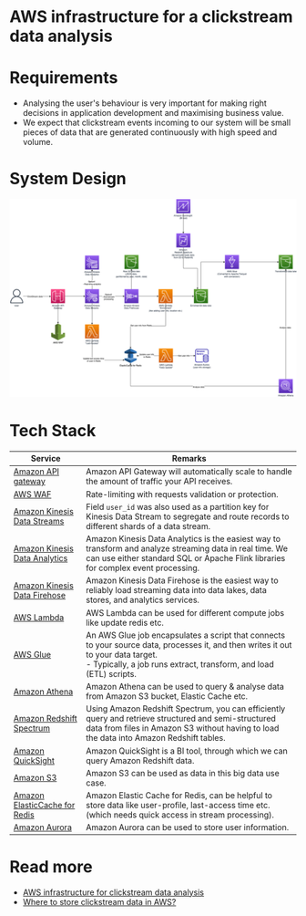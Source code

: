 # AWS infrastructure for a clickstream data analysis

# Requirements
- Analysing the user's behaviour is very important for making right decisions in application development and maximising business value.
- We expect that clickstream events incoming to our system will be small pieces of data that are generated continuously with high speed and volume.

# System Design

![](AWSClickStreamAnalytics.png)

# Tech Stack

| Service                                                                                                                                             | Remarks                                                                                                                                                                                                     |
|-----------------------------------------------------------------------------------------------------------------------------------------------------|-------------------------------------------------------------------------------------------------------------------------------------------------------------------------------------------------------------|
| [Amazon API gateway](../../2_AWSComponents/1_NetworkingAndContentDelivery/2_ApplicationNetworking/AmazonAPIGateway/Readme.md)                       | Amazon API Gateway will automatically scale to handle the amount of traffic your API receives.                                                                                                              |
| [AWS WAF](../../2_AWSComponents/2c_SecurityServices/2_InfraProtectionServices/AWSWAF.md)                                                            | Rate-limiting with requests validation or protection.                                                                                                                                                       |
| [Amazon Kinesis Data Streams](../../2_AWSComponents/5_MessageBrokerServices/AmazonKinesisDataStreams.md)                                            | Field `user_id` was also used as a partition key for Kinesis Data Stream to segregate and route records to different shards of a data stream.                                                               |
| [Amazon Kinesis Data Analytics](../../2_AWSComponents/10_BigDataComponents/DataAnalytics/AmazonKinesisDataAnalytics.md)                             | Amazon Kinesis Data Analytics is the easiest way to transform and analyze streaming data in real time. We can use either standard SQL or Apache Flink libraries for complex event processing.               |
| [Amazon Kinesis Data Firehose](../../2_AWSComponents/10_BigDataComponents/ETLServices/StreamProcessing/AmazonKinesis/AmazonKinesisDataFirehouse.md) | Amazon Kinesis Data Firehose is the easiest way to reliably load streaming data into data lakes, data stores, and analytics services.                                                                       |
| [AWS Lambda](../../2_AWSComponents/3_ComputeServices/AWSLambda/Readme.md)                                                                           | AWS Lambda can be used for different compute jobs like update redis etc.                                                                                                                                    |
| [AWS Glue](../../2_AWSComponents/10_BigDataComponents/ETLServices/StreamProcessing/AWSGlue.md)                                                      | An AWS Glue job encapsulates a script that connects to your source data, processes it, and then writes it out to your data target. <br/>- Typically, a job runs extract, transform, and load (ETL) scripts. |
| [Amazon Athena](../../2_AWSComponents/10_BigDataComponents/DataAnalytics/AmazonAthena.md)                                                           | Amazon Athena can be used to query & analyse data from Amazon S3 bucket, Elastic Cache etc.                                                                                                                 |
| [Amazon Redshift Spectrum](../../2_AWSComponents/10_BigDataComponents/StorageDBs/DataWarehouse/AmazonRedshiftSpectrum.md)                           | Using Amazon Redshift Spectrum, you can efficiently query and retrieve structured and semi-structured data from files in Amazon S3 without having to load the data into Amazon Redshift tables.             |
| [Amazon QuickSight](../../2_AWSComponents/10_BigDataComponents/DataAnalytics/AmazonQuickSight.md)                                                   | Amazon QuickSight is a BI tool, through which we can query Amazon Redshift data.                                                                                                                            |
| [Amazon S3](../../2_AWSComponents/10_BigDataComponents/StorageDBs/DataLakes/S3DataLake.md)                                                          | Amazon S3 can be used as data in this big data use case.                                                                                                                                                    |
| [Amazon ElasticCache for Redis](../../2_AWSComponents/6_DatabaseServices/AmazonElasticCache/Readme.md)                                              | Amazon Elastic Cache for Redis, can be helpful to store data like user-profile, last-access time etc. (which needs quick access in stream processing).                                                      |
| [Amazon Aurora](../../2_AWSComponents/6_DatabaseServices/AmazonRDS/Readme.md)                                                                       | Amazon Aurora can be used to store user information.                                                                                                                                                        |

# Read more
- [AWS infrastructure for clickstream data analysis](https://www.automat-it.com/post/aws-infrastructure-for-a-clickstream-data-analysis)
- [Where to store clickstream data in AWS?](https://www.reddit.com/r/aws/comments/93ezn6/where_to_store_clickstream_data_in_aws/)